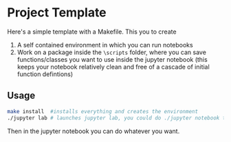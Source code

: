 # Project Template
Here's a simple template with a Makefile. This you to create 

1. A self contained environment in which you can run notebooks
2. Work on a package inside the `\scripts` folder, where you can save functions/classes you want to use inside the jupyter notebook (this keeps your notebook relatively clean and free of a cascade of initial function defintions)

## Usage

```bash
make install  #installs everything and creates the environment
./jupyter lab # launches jupyter lab, you could do ./jupyter notebook too
```

Then in the jupyter notebook you can do whatever you want.
